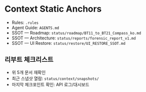 # Context Static Anchors

- Rules: `.rules`
- Agent Guide: `AGENTS.md`
- SSOT — Roadmap: `status/roadmap/BT11_to_BT21_Compass_ko.md`
- SSOT — Architecture: `status/reports/forensic_report_v1.md`
- SSOT — UI Restore: `status/restore/UI_RESTORE_SSOT.md`

## 리부트 체크리스트
- 위 5개 문서 재확인
- 최근 스냅샷 열람: `status/context/snapshots/`
- 마지막 체크포인트 확인: API 로그/대시보드

